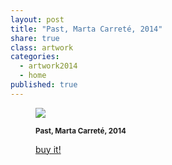 ```yaml
---
layout: post
title: "Past, Marta Carreté, 2014"
share: true
class: artwork
categories:
  - artwork2014
  - home
published: true
---
```


<figure class="text-center">
	<img src="http://www.inpocketart.com/wp-content/uploads/2014/05/past-watermark.jpg">
	<figcaption>
		<p><small><strong>Past, Marta Carreté, 2014</strong></small></p>
		<p><a href="http://www.inpocketart.com/product/past-marta-carrate-2014/" class="btn btn-primary btn-lg"><i class="fa fa-credit-card"></i> buy it!</a></p>
	</figcaption>
</figure>